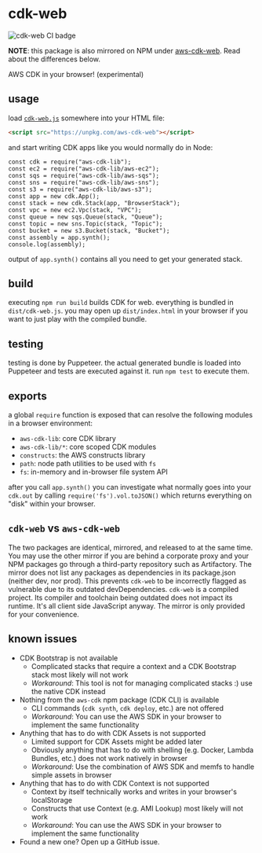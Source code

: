 # cdk-web

![cdk-web CI badge](https://github.com/3p3r/cdk-web/actions/workflows/ci.yml/badge.svg)

**NOTE**: this package is also mirrored on NPM under [aws-cdk-web](https://www.npmjs.com/package/aws-cdk-web). Read about the differences below.

AWS CDK in your browser! (experimental)

## usage

load [`cdk-web.js`](https://unpkg.com/aws-cdk-web) somewhere into your HTML file:

```HTML
<script src="https://unpkg.com/aws-cdk-web"></script>
```

and start writing CDK apps like you would normally do in Node:

```JS
const cdk = require("aws-cdk-lib");
const ec2 = require("aws-cdk-lib/aws-ec2");
const sqs = require("aws-cdk-lib/aws-sqs");
const sns = require("aws-cdk-lib/aws-sns");
const s3 = require("aws-cdk-lib/aws-s3");
const app = new cdk.App();
const stack = new cdk.Stack(app, "BrowserStack");
const vpc = new ec2.Vpc(stack, "VPC");
const queue = new sqs.Queue(stack, "Queue");
const topic = new sns.Topic(stack, "Topic");
const bucket = new s3.Bucket(stack, "Bucket");
const assembly = app.synth();
console.log(assembly);
```

output of `app.synth()` contains all you need to get your generated stack.

## build

executing `npm run build` builds CDK for web. everything is bundled in `dist/cdk-web.js`. you may open up `dist/index.html` in your browser if you want to just play with the compiled bundle.

## testing

testing is done by Puppeteer. the actual generated bundle is loaded into Puppeteer and tests are executed against it. run `npm test` to execute them.

## exports

a global `require` function is exposed that can resolve the following modules in a browser environment:

- `aws-cdk-lib`: core CDK library
- `aws-cdk-lib/*`: core scoped CDK modules
- `constructs`: the AWS constructs library
- `path`: node path utilities to be used with `fs`
- `fs`: in-memory and in-browser file system API

after you call `app.synth()` you can investigate what normally goes into your `cdk.out` by calling `require('fs').vol.toJSON()` which returns everything on "disk" within your browser.

## `cdk-web` vs `aws-cdk-web`

The two packages are identical, mirrored, and released to at the same time. You may use the other mirror if you are behind a corporate proxy and your NPM packages go through a third-party repository such as Artifactory. The mirror does not list any packages as dependencies in its package.json (neither dev, nor prod). This prevents `cdk-web` to be incorrectly flagged as vulnerable due to its outdated devDependencies. `cdk-web` is a compiled project. Its compiler and toolchain being outdated does not impact its runtime. It's all client side JavaScript anyway. The mirror is only provided for your convenience.

## known issues

- CDK Bootstrap is not available
  - Complicated stacks that require a context and a CDK Bootstrap stack most likely will not work
  - _Workaround_: This tool is not for managing complicated stacks :) use the native CDK instead
- Nothing from the `aws-cdk` npm package (CDK CLI) is available
  - CLI commands (`cdk synth`, `cdk deploy`, etc.) are not offered
  - _Workaround_: You can use the AWS SDK in your browser to implement the same functionality
- Anything that has to do with CDK Assets is not supported
  - Limited support for CDK Assets might be added later
  - Obviously anything that has to do with shelling (e.g. Docker, Lambda Bundles, etc.) does not work natively in browser
  - _Workaround_: Use the combination of AWS SDK and memfs to handle simple assets in browser
- Anything that has to do with CDK Context is not supported
  - Context by itself technically works and writes in your browser's localStorage
  - Constructs that use Context (e.g. AMI Lookup) most likely will not work
  - _Workaround_: You can use the AWS SDK in your browser to implement the same functionality
- Found a new one? Open up a GitHub issue.
